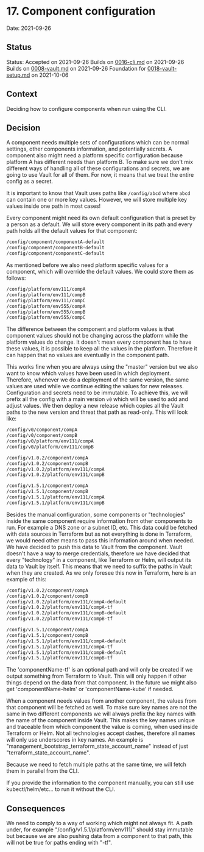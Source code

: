# 17. Component configuration

Date: 2021-09-26

## Status

Status: Accepted on 2021-09-26
Builds on [0016-cli.md](0016-cli.md) on 2021-09-26
Builds on [0008-vault.md](0008-vault.md) on 2021-09-26
Foundation for [0018-vault-setup.md](0018-vault-setup.md) on 2021-10-06

## Context

Deciding how to configure components when run using the CLI.

## Decision

A component needs multiple sets of configurations which can be normal settings, other components information, and potentially secrets. A component also might need a platform specific configuration because platform A has different needs than platform B. To make sure we don't mix different ways of handling all of these configurations and secrets, we are going to use Vault for all of them. For now, it means that we treat the entire config as a secret.

It is important to know that Vault uses paths like `/config/abcd` where `abcd` can contain one or more key values. However, we will store multiple key values inside one path in most cases!

Every component might need its own default configuration that is preset by a person as a default. We will store every component in its path and every path holds all the default values for that component:

```bash
/config/component/componentA-default
/config/component/componentB-default
/config/component/componentC-default
```

As mentioned before we also need platform specific values for a component, which will override the default values. We could store them as follows:

```bash
/config/platform/env111/compA
/config/platform/env111/compB
/config/platform/env111/compC
/config/platform/env555/compA
/config/platform/env555/compB
/config/platform/env555/compC
```

The difference between the component and platform values is that component values should not be changing across the platform while the platform values do change. It doesn't mean every component has to have these values, it is possible to keep all the values in the platform. Therefore it can happen that no values are eventually in the component path.

This works fine when you are always using the "master" version but we also want to know which values have been used in which deployment. Therefore, whenever we do a deployment of the same version, the same values are used while we continue editing the values for new releases. Configuration and secrets need to be immutable. To achieve this, we will prefix all the config with a main version `v0` which will be used to add and adjust values. We then deploy a new release which copies all the Vault paths to the new version and threat that path as read-only. This will look like:

```bash
/config/v0/component/compA
/config/v0/component/compB
/config/v0/platform/env111/compA
/config/v0/platform/env111/compB

/config/v1.0.2/component/compA
/config/v1.0.2/component/compB
/config/v1.0.2/platform/env111/compA
/config/v1.0.2/platform/env111/compB

/config/v1.5.1/component/compA
/config/v1.5.1/component/compB
/config/v1.5.1/platform/env111/compA
/config/v1.5.1/platform/env111/compB
```

Besides the manual configuration, some components or "technologies" inside the same component require information from other components to run. For example a DNS zone or a subnet ID, etc. This data could be fetched with data sources in Terraform but as not everything is done in Terraform, we would need other means to pass this information around when needed. We have decided to push this data to Vault from the component. Vault doesn't have a way to merge credentials, therefore we have decided that every "technology" in a component, like Terraform or Helm, will output its data to Vault by itself. This means that we need to suffix the paths in Vault when they are created. As we only foresee this now in Terraform, here is an example of this:

```bash
/config/v1.0.2/component/compA
/config/v1.0.2/component/compB
/config/v1.0.2/platform/env111/compA-default
/config/v1.0.2/platform/env111/compA-tf
/config/v1.0.2/platform/env111/compB-default
/config/v1.0.2/platform/env111/compB-tf

/config/v1.5.1/component/compA
/config/v1.5.1/component/compB
/config/v1.5.1/platform/env111/compA-default
/config/v1.5.1/platform/env111/compA-tf
/config/v1.5.1/platform/env111/compB-default
/config/v1.5.1/platform/env111/compB-tf
```

The 'componentName-tf' is an optional path and will only be created if we output something from Terraform to Vault. This will only happen if other things depend on the data from that component. In the future we might also get 'componentName-helm' or 'componentName-kube' if needed.

When a component needs values from another component, the values from that component will be fetched as well. To make sure key names are not the same in two different components we will always prefix the key names with the name of the component inside Vault. This makes the key names unique and traceable from which component the value is coming, when used inside Terraform or Helm. Not all technologies accept dashes, therefore all names will only use underscores in key names. An example is "management_bootstrap_terraform_state_account_name" instead of just "terraform_state_account_name".

Because we need to fetch multiple paths at the same time, we will fetch them in parallel from the CLI.

If you provide the information to the component manually, you can still use kubectl/helm/etc... to run it without the CLI.

## Consequences

We need to comply to a way of working which might not always fit. A path under, for example "/config/v1.5.1/platform/env111/" should stay immutable but because we are also pushing data from a component to that path, this will not be true for paths ending with "-tf".
